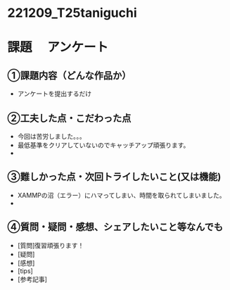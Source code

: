 # 221209_T25taniguchi
# 課題　 アンケート

## ①課題内容（どんな作品か）
- アンケートを提出するだけ

## ②工夫した点・こだわった点
- 今回は苦労しました。。。
- 最低基準をクリアしていないのでキャッチアップ頑張ります。
- 

## ③難しかった点・次回トライしたいこと(又は機能)
- XAMMPの沼（エラー）にハマってしまい、時間を取られてしまいました。
- 

## ④質問・疑問・感想、シェアしたいこと等なんでも
- [質問]復習頑張ります！
- [疑問]
- [感想]
- [tips]
- [参考記事]
